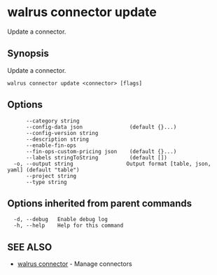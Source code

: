 # walrus connector update

Update a connector.

## Synopsis

Update a connector.

```
walrus connector update <connector> [flags]
```

## Options

```
      --category string               
      --config-data json               (default {}...)
      --config-version string         
      --description string            
      --enable-fin-ops                
      --fin-ops-custom-pricing json    (default {}...)
      --labels stringToString          (default [])
  -o, --output string                 Output format [table, json, yaml] (default "table")
      --project string                
      --type string                   
```

## Options inherited from parent commands

```
  -d, --debug   Enable debug log
  -h, --help    Help for this command
```

## SEE ALSO

* [walrus connector](walrus_connector)	 - Manage connectors

